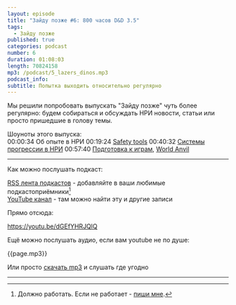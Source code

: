 ```yaml
---
layout: episode
title: "Зайду позже #6: 800 часов D&D 3.5"
tags:
  - Зайду позже
published: true
categories: podcast
number: 6
duration: 01:08:03
length: 70824158
mp3: /podcast/5_lazers_dinos.mp3
podcast_info: 
subtitle: Попытка выходить относительно регулярно
---
```

Мы решили попробовать выпускать "Зайду позже" чуть более регулярно: будем собираться и обсуждать НРИ новости, статьи или просто пришедшие в голову темы.

Шоуноты этого выпуска:  
00:00:34 Об опыте в НРИ
00:19:24 [Safety tools](https://breakoutcon.com/extras/safety-tools/)
00:40:32 [Системы прогрессии в НРИ](https://www.reddit.com/r/rpg/comments/bdms5q/what_is_your_favourite_advancement_system_in_an/?utm_medium=android_app&utm_source=share)
00:57:40 [Подготовка к играм](https://www.reddit.com/r/rpg/comments/bb77ob/personal_tip_read_over_your_prep_material_for/), [World Anvil](https://www.worldanvil.com)

---

Как можно послушать подкаст:

[RSS лента подкастов](/podcast-feed.xml) - добавляйте в ваши любимые подкастоприёмники[^1]  
[YouTube канал](https://www.youtube.com/channel/UCr-09bDJ9wvDxTMmotgOeFg) - там можно найти эту и другие записи

Прямо отсюда:

https://youtu.be/dGEfYHRJQlQ

Ещё можно послушать аудио, если вам youtube не по душе:

{{page.mp3}}

Или просто [скачать mp3]({{page.mp3}}) и слушать где угодно

---

[^1]: Должно работать. Если не работает - [пиши мне](https://t.me/wunderwaffla).
